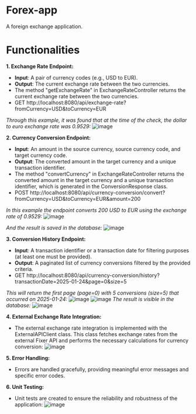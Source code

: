# Forex-app
A foreign exchange application.

# Functionalities

**1. Exchange Rate Endpoint:**
- **Input**: A pair of currency codes (e.g., USD to EUR).
- **Output**: The current exchange rate between the two currencies.
- The method "getExchangeRate" in ExchangeRateController returns the current exchange rate between the two currencies.
- GET http://localhost:8080/api/exchange-rate?fromCurrency=USD&toCurrency=EUR

_Through this example, it was found that at the time of the check, the dollar to euro exchange rate was 0.9529:_
![image](https://github.com/user-attachments/assets/4b26143b-aaa3-4716-9c35-3a002797ccc6)

**2. Currency Conversion Endpoint:**
- **Input**: An amount in the source currency, source currency code, and target currency code.
- **Output**: The converted amount in the target currency and a unique transaction identifier. 
- The method "convertCurrency" in ExchangeRateController returns the converted amount in the target currency and a unique transaction identifier, which is generated in the ConversionResponse class.
- POST http://localhost:8080/api/currency-conversion/convert?fromCurrency=USD&toCurrency=EUR&amount=200

_In this example the endpoint converts 200 USD to EUR using the exchange rate of 0.9529:_
![image](https://github.com/user-attachments/assets/e5bcb9ec-62e0-48ea-a4c7-ff21e71bb0d0)

_And the result is saved in the database:_
![image](https://github.com/user-attachments/assets/c2fe14f9-738e-4301-83fb-a0e5dbf9b454)

**3. Conversion History Endpoint:**
- **Input**: A transaction identifier or a transaction date for filtering purposes (at least one must be provided).
- **Output**: A paginated list of currency conversions filtered by the provided
criteria.
- GET http://localhost:8080/api/currency-conversion/history?transactionDate=2025-01-24&page=0&size=5

_This will return the first page (page=0) with 5 conversions (size=5) that occurred on 2025-01-24:_
![image](https://github.com/user-attachments/assets/5c3403a4-cc90-4215-a190-cb8e9d4d8845)
![image](https://github.com/user-attachments/assets/18c19aff-0d9e-4491-b849-79e03fdb51de)
_The result is visible in the database:_
![image](https://github.com/user-attachments/assets/eb9000e3-e934-4dfd-b51d-cb2d61d67337)

**4. External Exchange Rate Integration:**
- The external exchange rate integration is implemented with the ExternalAPIClient class. This class fetches exchange rates from the external Fixer API and performs the necessary calculations for currency conversion:
![image](https://github.com/user-attachments/assets/6285b4ab-3a1c-43f4-88b2-78982a49bfcc)


**5. Error Handling:**
- Errors are handled gracefully, providing meaningful error messages and specific error codes.

**6. Unit Testing:**
- Unit tests are created to ensure the reliability and robustness of the application:
![image](https://github.com/user-attachments/assets/2e6d0936-af37-4e58-88e3-38a79970b5e4)


